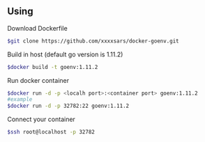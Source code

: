 ## Using
Download Dockerfile

```bash
$git clone https://github.com/xxxxsars/docker-goenv.git
```

Build in host (default go version is 1.11.2)

```bash
$docker build -t goenv:1.11.2
```

Run docker container

```bash
$docker run -d -p <localh port>:<container port> goenv:1.11.2
#example
$docker run -d -p 32782:22 goenv:1.11.2

```

Connect your container 

```bash
$ssh root@localhost -p 32782
```
